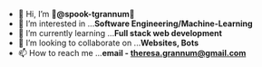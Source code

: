 - 👋 Hi, I’m  👻<b>@spook-tgrannum</b>👻
- 👀 I’m interested in ...<b>Software Engineering/Machine-Learning</b>
- 🌱 I’m currently learning ...<b>Full stack web development</b>
- 💞️ I’m looking to collaborate on ...<b>Websites, Bots</b>
- 📫 How to reach me ...<b>email - theresa.grannum@gmail.com</b>

<!---
spook-tgrannum/spook-tgrannum is a ✨ special ✨ repository because its `README.md` (this file) appears on your GitHub profile.
You can click the Preview link to take a look at your changes.
--->
